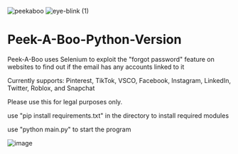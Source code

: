 ![peekaboo](https://user-images.githubusercontent.com/121850504/210921782-c94394ec-1b19-430b-8b96-1c4a86587185.png) ![eye-blink (1)](https://user-images.githubusercontent.com/121850504/210953059-6b120f82-0cf8-4921-9d1a-1d5d166b64ec.gif)


# Peek-A-Boo-Python-Version

Peek-A-Boo uses Selenium to exploit the "forgot password" feature on websites to find out if the email has any accounts linked to it

Currently supports: Pinterest, TikTok, VSCO, Facebook, Instagram, LinkedIn, Twitter, Roblox, and Snapchat

Please use this for legal purposes only.

use "pip install requirements.txt" in the directory to install required modules

use "python main.py" to start the program

![image](https://user-images.githubusercontent.com/121850504/210920403-d099ac4a-1ba3-4a5c-ace9-213ebeb95b5d.png)

